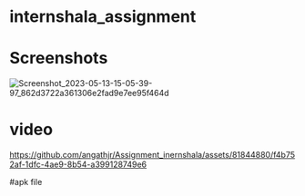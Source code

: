 # internshala_assignment


# Screenshots

![Screenshot_2023-05-13-15-05-39-97_862d3722a361306e2fad9e7ee95f464d](https://github.com/angathjr/Assignment_inernshala/assets/81844880/52736486-ad5c-40b5-9d9a-39e0b4e5c5bd)



# video
https://github.com/angathjr/Assignment_inernshala/assets/81844880/f4b752af-1dfc-4ae9-8b54-a399128749e6


#apk file



